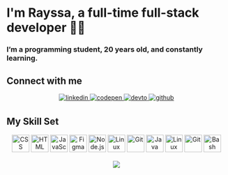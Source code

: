 # I'm Rayssa, a full-time full-stack developer 👨‍💻
### I’m a programming student, 20 years old, and constantly learning.


## Connect with me  
<div align="center">
<a href="https://www.linkedin.com/in/rayssa-souza-inocencio-9bb059303/" target="_blank">
<img src=https://img.shields.io/badge/linkedin-%231E77B5.svg?&style=for-the-badge&logo=linkedin&logoColor=white alt=linkedin style="margin-bottom: 5px;" />
</a>
<a href="https://codepen.com/https://codepen.io/rayssa-inocencio" target="_blank">
<img src=https://img.shields.io/badge/codepen-%23131417.svg?&style=for-the-badge&logo=codepen&logoColor=white alt=codepen style="margin-bottom: 5px;" />
</a>
<a href="https://dev.to/https://dev.to/rayssa-inocencio" target="_blank">
<img src=https://img.shields.io/badge/dev.to-%2308090A.svg?&style=for-the-badge&logo=dev.to&logoColor=white alt=devto style="margin-bottom: 5px;" />
</a>
<a href="https://github.com/https://github.com/devrayssa" target="_blank">
<img src=https://img.shields.io/badge/github-%2324292e.svg?&style=for-the-badge&logo=github&logoColor=white alt=github style="margin-bottom: 5px;" />
</a>  
</div>  

## My Skill Set 
<div align="center">
<img src="https://profilinator.rishav.dev/skills-assets/css3-original-wordmark.svg" alt="CSS" height="40" /> <img src="https://profilinator.rishav.dev/skills-assets/html5-original-wordmark.svg" alt="HTML" height="40" /> <img src="https://profilinator.rishav.dev/skills-assets/javascript-original.svg" alt="JavaScript" height="40"/> <img src="https://profilinator.rishav.dev/skills-assets/figma-icon.svg" alt="Figma" height="40"/>
<img src="https://profilinator.rishav.dev/skills-assets/nodejs-original-wordmark.svg" alt="Node.js" height="40"/> <img src="https://profilinator.rishav.dev/skills-assets/linux-original.svg" alt="Linux" height="40"/> <img src="https://profilinator.rishav.dev/skills-assets/git-scm-icon.svg" alt="Git" height="40"/> <img src="https://profilinator.rishav.dev/skills-assets/java-original-wordmark.svg" alt="Java" height="40"/>
<img src="https://profilinator.rishav.dev/skills-assets/linux-original.svg" alt="Linux" height="40"/> <img src="https://profilinator.rishav.dev/skills-assets/git-scm-icon.svg" alt="Git" height="40"/> <img src="https://profilinator.rishav.dev/skills-assets/gnu_bash-icon.svg" alt="Bash" height="40"/>
</div>
<br> 
<div align="center"><img src="https://github-readme-stats.vercel.app/api?username=devrayssa&show_icons=true&count_private=true&hide_border=true" align="center" /></div>  

<br/>  
